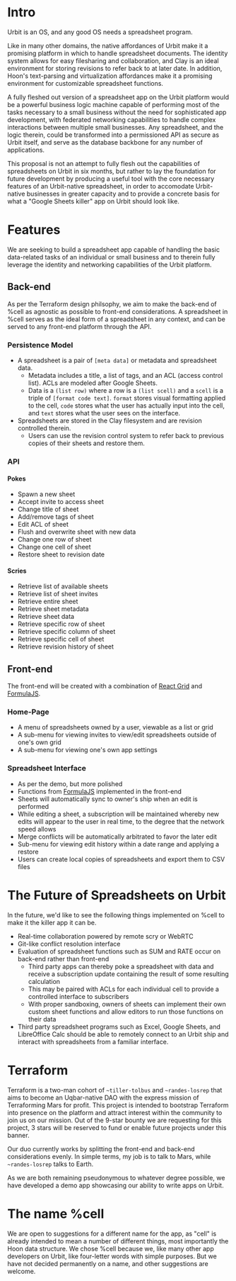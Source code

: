 # Intro

Urbit is an OS, and any good OS needs a spreadsheet program. 

Like in many other domains, the native affordances of Urbit make it a promising platform in which to handle spreadsheet documents. The identity system allows for easy filesharing and collaboration, and Clay is an ideal environment for storing revisions to refer back to at later date. In addition, Hoon's text-parsing and virtualization affordances make it a promising environment for customizable spreadsheet functions. 

A fully fleshed out version of a spreadsheet app on the Urbit platform would be a powerful business logic machine capable of performing most of the tasks necessary to a small business without the need for sophisticated app development, with federated networking capabilities to handle complex interactions between multiple small businesses. Any spreadsheet, and the logic therein, could be transformed into a permissioned API as secure as Urbit itself, and serve as the database backbone for any number of applications.

This proposal is not an attempt to fully flesh out the capabilities of spreadsheets on Urbit in six months, but rather to lay the foundation for future development by producing a useful tool with the core necessary features of an Urbit-native spreadsheet, in order to accomodate Urbit-native businesses in greater capacity and to provide a concrete basis for what a "Google Sheets killer" app on Urbit should look like.

# Features

We are seeking to build a spreadsheet app capable of handling the basic data-related tasks of an individual or small business and to therein fully leverage the identity and networking capabilities of the Urbit platform. 

## Back-end

As per the Terraform design philsophy, we aim to make the back-end of %cell as agnostic as possible to front-end considerations. A spreadsheet in %cell serves as the ideal form of a spreadsheet in any context, and can be served to any front-end platform through the API.

### Persistence Model

*  A spreadsheet is a pair of `[meta data]` or metadata and spreadsheet data.
    * Metadata includes a title, a list of tags, and an ACL (access control list). ACLs are modeled after Google Sheets.
    * Data is a `(list row)` where a row is a `(list scell)` and a `scell` is a triple of `[format code text]`. `format` stores visual formatting applied to the cell, `code` stores what the user has actually input into the cell, and `text` stores what the user sees on the interface. 
*  Spreadsheets are stored in the Clay filesystem and are revision controlled therein.
    * Users can use the revision control system to refer back to previous copies of their sheets and restore them. 

### API

#### Pokes

* Spawn a new sheet
* Accept invite to access sheet
* Change title of sheet
* Add/remove tags of sheet
* Edit ACL of sheet
* Flush and overwrite sheet with new data
* Change one row of sheet
* Change one cell of sheet
* Restore sheet to revision date

#### Scries

* Retrieve list of available sheets
* Retrieve list of sheet invites
* Retrieve entire sheet
* Retrieve sheet metadata
* Retrieve sheet data
* Retrieve specific row of sheet
* Retrieve specific column of sheet
* Retrieve specific cell of sheet
* Retrieve revision history of sheet

## Front-end

The front-end will be created with a combination of [React Grid](https://reactgrid.com/) and [FormulaJS](https://formulajs.info/).

### Home-Page

*  A menu of spreadsheets owned by a user, viewable as a list or grid
*  A sub-menu for viewing invites to view/edit spreadsheets outside of one's own grid
*  A sub-menu for viewing one's own app settings

### Spreadsheet Interface
* As per the demo, but more polished
* Functions from [FormulaJS](https://formulajs.info/) implemented in the front-end
* Sheets will automatically sync to owner's ship when an edit is performed
* While editing a sheet, a subscription will be maintained whereby new edits will appear to the user in real time, to the degree that the network speed allows
* Merge conflicts will be automatically arbitrated to favor the later edit
* Sub-menu for viewing edit history within a date range and applying a restore
* Users can create local copies of spreadsheets and export them to CSV files

# The Future of Spreadsheets on Urbit

In the future, we'd like to see the following things implemented on %cell to make it the killer app it can be.

* Real-time collaboration powered by remote scry or WebRTC
* Git-like conflict resolution interface
* Evaluation of spreadsheet functions such as SUM and RATE occur on back-end rather than front-end
    * Third party apps can thereby poke a spreadsheet with data and receive a subscription update containing the result of some resulting calculation
    * This may be paired with ACLs for each individual cell to provide a controlled interface to subscribers
    * With proper sandboxing, owners of sheets can implement their own custom sheet functions and allow editors to run those functions on their data
* Third party spreadsheet programs such as Excel, Google Sheets, and LibreOffice Calc should be able to remotely connect to an Urbit ship and interact with spreadsheets from a familiar interface.

# Terraform

Terraform is a two-man cohort of `~tiller-tolbus` and `~randes-losrep` that aims to become an Uqbar-native DAO with the express mission of Terraforming Mars for profit. This project is intended to bootstrap Terraform into presence on the platform and attract interest within the community to join us on our mission. Out of the 9-star bounty we are requesting for this project, 3 stars will be reserved to fund or enable future projects under this banner.

Our duo currently works by splitting the front-end and back-end considerations evenly. In simple terms, my job is to talk to Mars, while `~randes-losrep` talks to Earth. 

As we are both remaining pseudonymous to whatever degree possible, we have developed a demo app showcasing our ability to write apps on Urbit.  

# The name %cell

We are open to suggestions for a different name for the app, as "cell" is already intended to mean a number of different things, most importantly the Hoon data structure. We chose %cell because we, like many other app developers on Urbit, like four-letter words with simple purposes. But we have not decided permanently on a name, and other suggestions are welcome.